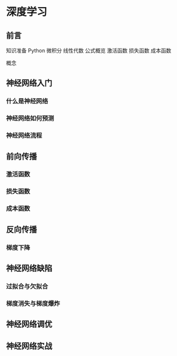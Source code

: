 # 深度学习

## 前言
知识准备
    Python
    微积分
    线性代数
公式概览
    激活函数
    损失函数
    成本函数
    
概念

## 神经网络入门

### 什么是神经网络
### 神经网络如何预测
### 神经网络流程

## 前向传播
### 激活函数
### 损失函数
### 成本函数

## 反向传播
### 梯度下降

## 神经网络缺陷
### 过拟合与欠拟合
### 梯度消失与梯度爆炸


## 神经网络调优

## 神经网络实战